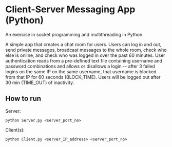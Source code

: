 Client-Server Messaging App (Python)
====================================
An exercise in socket programming and multithreading in Python.

A simple app that creates a chat room for 	users. Users can log in and out, send private messages, broadcast messages to the whole room, check who else is online, and check who was logged in over the past 60 minutes. User authentication reads from a pre-defined text file containing username and password combinations and allows or disallows a login -- after 3 failed logins on the same IP on the same username, that username is blocked from that IP for 60 seconds (BLOCK_TIME). Users will be logged out after 30 min (TIME_OUT) of inactivity.

How to run
----------
Server:
```
python Server.py <server_port_no>
```

Client(s):
```
python Client.py <server_IP_address> <server_port_no>
```